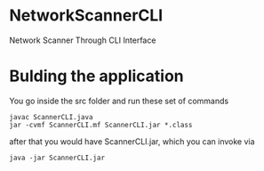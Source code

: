 # NetworkScannerCLI
Network Scanner Through CLI Interface

# Bulding the application 

You go inside the src folder and run these set of commands

```shell
javac ScannerCLI.java
jar -cvmf ScannerCLI.mf ScannerCLI.jar *.class
```

after that you would have ScannerCLI.jar, which you can invoke via 

```shell
java -jar ScannerCLI.jar
```